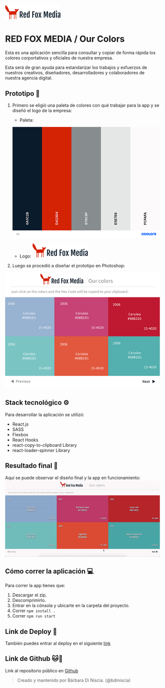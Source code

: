 
# ![logo](./src/img/logo.png)
# RED FOX MEDIA / Our Colors 

Esta es una aplicación sencilla para consultar y copiar de forma rápida los colores corportativos y oficiales de nuestra empresa.

Esta será de gran ayuda para estandarizar los trabajos y esfuerzos de nuestros creativos, diseñadores, desarrolladores y colaboradores de nuestra agencia digital.


## Prototipo 🦊

1. Primero se eligió una paleta de colores con qué trabajar para la app y se diseñó el logo de la empresa: 
    - Paleta:

    ![paleta de la app](./src/img/palette.png)

    - Logo:
    ![Logo](./src/img/logo.png)


2. Luego se procedió a diseñar el prototipo en Photoshop: 

![Prototipo](./src/img/prototype.png)

## Stack tecnológico ⚙️
Para desarrollar la aplicación se utilizó: 
- React.js
- SASS
- Flexbox
- React Hooks
- react-copy-to-clipboard Library
- react-loader-spinner Library

## Resultado final 🏁

Aquí se puede observar el diseño final y la app en funcionamiento: 
![Demo](./src/img/demo.gif)

## Cómo correr la aplicación 💻
Para correr la app tienes que:
1. Descargar el zip.
2. Descomprimirlo.
3. Entrar en la cónsola y ubicarte en la carpeta del proyecto.
2. Correr `npm install .`
3. Correr `npm run start`


## Link de Deploy 🚀

También puedes entrar al deploy en el siguiente [link](https://red-fox-media-our-colors.netlify.app/)

## Link de Github 🐱🐙

Link al repositorio público en [Github](https://github.com/bdiniscia/colors-app)


> Creado y mantenido por Bárbara Di Niscia. (@bdiniscia)